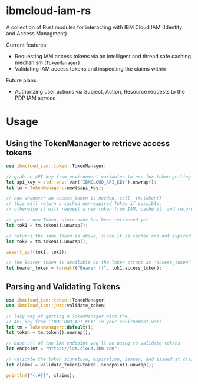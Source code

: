 # ibmcloud-iam-rs
A collection of Rust modules for interacting with IBM Cloud IAM (Identity and Access Managment)

Current features:
  - Requesting IAM access tokens via an intelligent and thread safe caching mechanism (`TokenManager`)
  - Validating IAM access tokens and inspecting the claims within

Future plans:
  - Authorizing user actions via Subject, Action, Resource requests to the PDP IAM service

# Usage

## Using the TokenManager to retrieve access tokens
```rust
use ibmcloud_iam::token::TokenManager;

// grab an API key from environment variables to use for token getting purposes
let api_key = std::env::var("IBMCLOUD_API_KEY").unwrap();
let tm = TokenManager::new(&api_key);

// now whenever an access token is needed, call `tm.token()`
// this will return a cached non-expired Token if possible,
// otherwise it will request a new token from IAM, cache it, and return it

// gets a new Token, since none has been retrieved yet
let tok1 = tm.token().unwrap();

// returns the same Token as above, since it is cached and not expired
let tok2 = tm.token().unwrap();

assert_eq!(tok1, tok2);

// the Bearer token is available on the Token struct as 'access_token'
let bearer_token = format!("Bearer {}", tok1.access_token);
```

## Parsing and Validating Tokens

```rust
use ibmcloud_iam::token::TokenManager;
use ibmcloud_iam::jwt::validate_token;

// lazy way of getting a TokenManager with the
// API key from 'IBMCLOUD_API_KEY' in your environment vars
let tm = TokenManager::default();
let token = tm.token().unwrap();

// base url of the IAM endpoint you'll be using to validate tokens
let endpoint = "https://iam.cloud.ibm.com";

// validate the token signature, expiration, issuer, and issued_at claims, and return all the claims
let claims = validate_token(&token, &endpoint).unwrap();

println!("{:#?}", claims);
```
